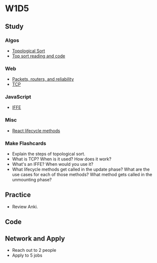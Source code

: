# W1D5

## Study

### Algos 

- [Topological Sort](https://www.youtube.com/watch?v=ddTC4Zovtbc)
- [Top sort reading and code](http://www.geeksforgeeks.org/topological-sorting/)

### Web
- [Packets, routers, and reliability](https://www.khanacademy.org/computing/computer-science/internet-intro/internet-works-intro/v/the-internet-packet-routers-and-reliability)
- [TCP](https://www.youtube.com/watch?v=PpsEaqJV_A0)

### JavaScript
- [IFFE](https://medium.freecodecamp.org/the-definitive-javascript-handbook-for-a-developer-interview-44ffc6aeb54e)

### Misc
- [React lifecycle methods](https://engineering.musefind.com/react-lifecycle-methods-how-and-when-to-use-them-2111a1b692b1)

### Make Flashcards

- Explain the steps of topological sort.
- What is TCP? When is it used? How does it work?
- What's an IFFE? When would you use it?
- What lifecycle methods get called in the update phase? What are the use cases for each of those methods? What method gets called in the unmounting phase?

## Practice

- Review Anki. 

## Code 

## Network and Apply 

- Reach out to 2 people
- Apply to 5 jobs 